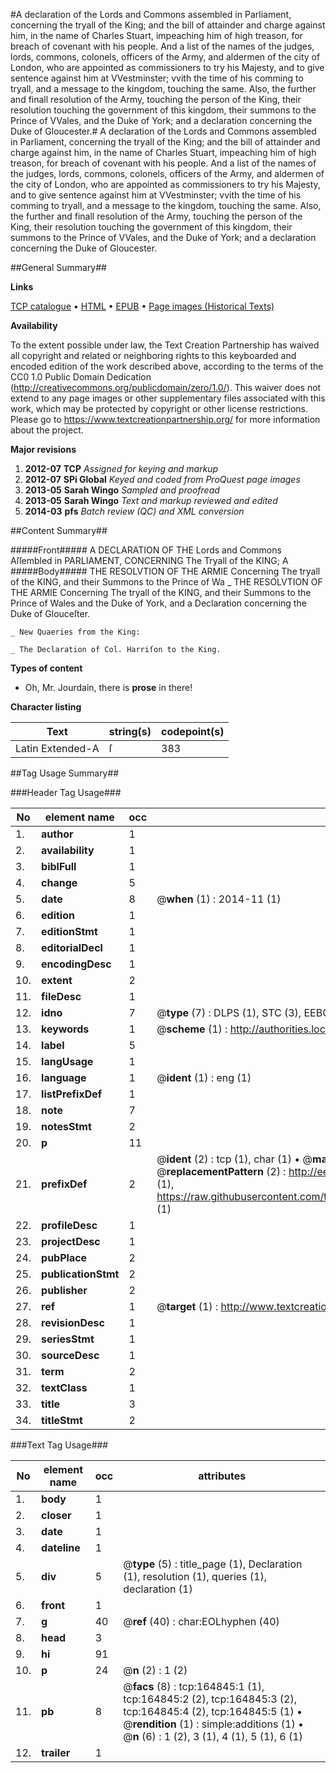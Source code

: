 #A declaration of the Lords and Commons assembled in Parliament, concerning the tryall of the King; and the bill of attainder and charge against him, in the name of Charles Stuart, impeaching him of high treason, for breach of covenant with his people. And a list of the names of the judges, lords, commons, colonels, officers of the Army, and aldermen of the city of London, who are appointed as commissioners to try his Majesty, and to give sentence against him at VVestminster; vvith the time of his comming to tryall, and a message to the kingdom, touching the same. Also, the further and finall resolution of the Army, touching the person of the King, their resolution touching the government of this kingdom, their summons to the Prince of VVales, and the Duke of York; and a declaration concerning the Duke of Gloucester.#
A declaration of the Lords and Commons assembled in Parliament, concerning the tryall of the King; and the bill of attainder and charge against him, in the name of Charles Stuart, impeaching him of high treason, for breach of covenant with his people. And a list of the names of the judges, lords, commons, colonels, officers of the Army, and aldermen of the city of London, who are appointed as commissioners to try his Majesty, and to give sentence against him at VVestminster; vvith the time of his comming to tryall, and a message to the kingdom, touching the same. Also, the further and finall resolution of the Army, touching the person of the King, their resolution touching the government of this kingdom, their summons to the Prince of VVales, and the Duke of York; and a declaration concerning the Duke of Gloucester.

##General Summary##

**Links**

[TCP catalogue](http://www.ota.ox.ac.uk/tcp/)  • 
[HTML](http://tei.it.ox.ac.uk/tcp/Texts-HTML/free/A82/A82666.html)  • 
[EPUB](http://tei.it.ox.ac.uk/tcp/Texts-EPUB/free/A82/A82666.epub) • 
[Page images (Historical Texts)](https://historicaltexts.jisc.ac.uk/eebo-99864751e)

**Availability**

To the extent possible under law, the Text Creation Partnership has waived all copyright and related or neighboring rights to this keyboarded and encoded edition of the work described above, according to the terms of the CC0 1.0 Public Domain Dedication (http://creativecommons.org/publicdomain/zero/1.0/). This waiver does not extend to any page images or other supplementary files associated with this work, which may be protected by copyright or other license restrictions. Please go to https://www.textcreationpartnership.org/ for more information about the project.

**Major revisions**

1. __2012-07__ __TCP__ *Assigned for keying and markup*
1. __2012-07__ __SPi Global__ *Keyed and coded from ProQuest page images*
1. __2013-05__ __Sarah Wingo__ *Sampled and proofread*
1. __2013-05__ __Sarah Wingo__ *Text and markup reviewed and edited*
1. __2014-03__ __pfs__ *Batch review (QC) and XML conversion*

##Content Summary##

#####Front#####
A DECLARATION OF THE Lords and Commons Aſſembled in PARLIAMENT, CONCERNING The Tryall of the KING; A
#####Body#####
THE RESOLVTION OF THE ARMIE Concerning The tryall of the KING, and their Summons to the Prince of Wa
    _ THE RESOLVTION OF THE ARMIE Concerning The tryall of the KING, and their Summons to the Prince of Wales and the Duke of York, and a Declaration concerning the Duke of Glouceſter.

    _ New Quaeries from the King:

    _ The Declaration of Col. Harriſon to the King.

**Types of content**

  * Oh, Mr. Jourdain, there is **prose** in there!

**Character listing**


|Text|string(s)|codepoint(s)|
|---|---|---|
|Latin Extended-A|ſ|383|

##Tag Usage Summary##

###Header Tag Usage###

|No|element name|occ|attributes|
|---|---|---|---|
|1.|__author__|1||
|2.|__availability__|1||
|3.|__biblFull__|1||
|4.|__change__|5||
|5.|__date__|8| @__when__ (1) : 2014-11 (1)|
|6.|__edition__|1||
|7.|__editionStmt__|1||
|8.|__editorialDecl__|1||
|9.|__encodingDesc__|1||
|10.|__extent__|2||
|11.|__fileDesc__|1||
|12.|__idno__|7| @__type__ (7) : DLPS (1), STC (3), EEBO-CITATION (1), PROQUEST (1), VID (1)|
|13.|__keywords__|1| @__scheme__ (1) : http://authorities.loc.gov/ (1)|
|14.|__label__|5||
|15.|__langUsage__|1||
|16.|__language__|1| @__ident__ (1) : eng (1)|
|17.|__listPrefixDef__|1||
|18.|__note__|7||
|19.|__notesStmt__|2||
|20.|__p__|11||
|21.|__prefixDef__|2| @__ident__ (2) : tcp (1), char (1)  •  @__matchPattern__ (2) : ([0-9\-]+):([0-9IVX]+) (1), (.+) (1)  •  @__replacementPattern__ (2) : http://eebo.chadwyck.com/downloadtiff?vid=$1&page=$2 (1), https://raw.githubusercontent.com/textcreationpartnership/Texts/master/tcpchars.xml#$1 (1)|
|22.|__profileDesc__|1||
|23.|__projectDesc__|1||
|24.|__pubPlace__|2||
|25.|__publicationStmt__|2||
|26.|__publisher__|2||
|27.|__ref__|1| @__target__ (1) : http://www.textcreationpartnership.org/docs/. (1)|
|28.|__revisionDesc__|1||
|29.|__seriesStmt__|1||
|30.|__sourceDesc__|1||
|31.|__term__|2||
|32.|__textClass__|1||
|33.|__title__|3||
|34.|__titleStmt__|2||


###Text Tag Usage###

|No|element name|occ|attributes|
|---|---|---|---|
|1.|__body__|1||
|2.|__closer__|1||
|3.|__date__|1||
|4.|__dateline__|1||
|5.|__div__|5| @__type__ (5) : title_page (1), Declaration (1), resolution (1), queries (1), declaration (1)|
|6.|__front__|1||
|7.|__g__|40| @__ref__ (40) : char:EOLhyphen (40)|
|8.|__head__|3||
|9.|__hi__|91||
|10.|__p__|24| @__n__ (2) : 1 (2)|
|11.|__pb__|8| @__facs__ (8) : tcp:164845:1 (1), tcp:164845:2 (2), tcp:164845:3 (2), tcp:164845:4 (2), tcp:164845:5 (1)  •  @__rendition__ (1) : simple:additions (1)  •  @__n__ (6) : 1 (2), 3 (1), 4 (1), 5 (1), 6 (1)|
|12.|__trailer__|1||

